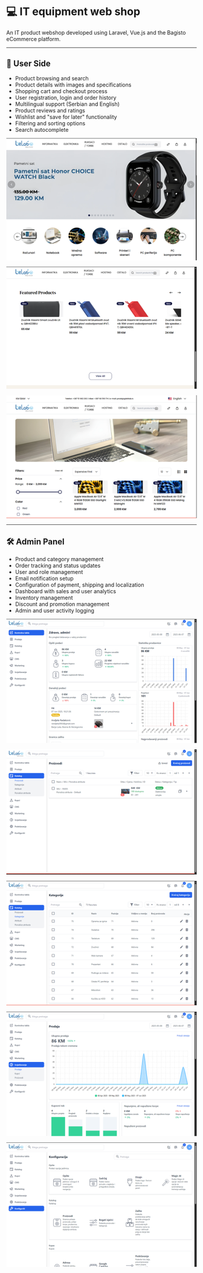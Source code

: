 # 💻 IT equipment web shop

An IT product webshop developed using Laravel, Vue.js and the Bagisto eCommerce platform.

---

## 👥 User Side

- Product browsing and search
- Product details with images and specifications
- Shopping cart and checkout process
- User registration, login and order history
- Multilingual support (Serbian and English)
- Product reviews and ratings
- Wishlist and "save for later" functionality
- Filtering and sorting options
- Search autocomplete


![screenshot](screenshots/picture1.png)

![screenshot](screenshots/picture2.png)

![screenshot](screenshots/picture3.png)


---

## 🛠️ Admin Panel

- Product and category management  
- Order tracking and status updates  
- User and role management  
- Email notification setup  
- Configuration of payment, shipping and localization
- Dashboard with sales and user analytics
- Inventory management
- Discount and promotion management
- Admin and user activity logging


![screenshot](screenshots/picture4.png)

![screenshot](screenshots/picture5.png)

![screenshot](screenshots/picture6.png)

![screenshot](screenshots/picture7.png)

![screenshot](screenshots/picture8.png)
